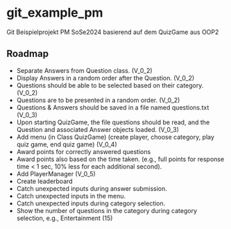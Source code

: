 # git_example_pm
Git Beispielprojekt PM SoSe2024 basierend auf dem QuizGame aus OOP2

## Roadmap
- Separate Answers from Question class. (V_0_2)
- Display Answers in a random order after the Question. (V_0_2)
- Questions should be able to be selected based on their category. (V_0_2)
- Questions are to be presented in a random order. (V_0_2)
- Questions & Answers should be saved in a file named questions.txt (V_0_3)
- Upon starting QuizGame, the file questions should be read, and the Question and associated Answer objects loaded. (V_0_3)
- Add menu (in Class QuizGame) (create player, choose category, play quiz game, end quiz game) (V_0_4)
- Award points for correctly answered questions
- Award points also based on the time taken. (e.g., full points for response time < 1 sec, 10% less for each additional second).
- Add PlayerManager (V_0_5)
- Create leaderboard
- Catch unexpected inputs during answer submission.
- Catch unexpected inputs in the menu.
- Catch unexpected inputs during category selection.
- Show the number of questions in the category during category selection, e.g., Entertainment (15)